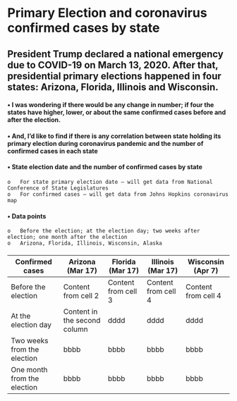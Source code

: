 
# Primary Election and coronavirus confirmed cases by state 

## President Trump declared a national emergency due to COVID-19 on March 13, 2020. After that, presidential primary elections happened in four states: Arizona, Florida, Illinois and Wisconsin. 

#### •	I was wondering if there would be any change in number; if four the states have higher, lower, or about the same confirmed cases before and after the election.
#### •	And, I’d like to find if there is any correlation between state holding its primary election during coronavirus pandemic and the number of confirmed cases in each state
#### •	State election date and the number of confirmed cases by state
    o	For state primary election date – will get data from National Conference of State Legislatures  
    o	For confirmed cases – will get data from Johns Hopkins coronavirus map 
#### •	Data points 
    o	Before the election; at the election day; two weeks after election; one month after the election 
    o	Arizona, Florida, Illinois, Wisconsin, Alaska
####
Confirmed cases | Arizona (Mar 17) | Florida (Mar 17) | Illinois (Mar 17) | Wisconsin (Apr 7)
------------ | ------------- | -------------| ------------- | ------------- 
Before the election | Content from cell 2 | Content from cell 3 | Content from cell 4 | Content from cell 4
At the election day | Content in the second column | dddd | dddd | dddd
Two weeks from the election | bbbb | bbbb | bbbb | bbbb | bbbb | bbbb
One month from the election | bbbb | bbbb | bbbb | bbbb | bbbb | bbbb
